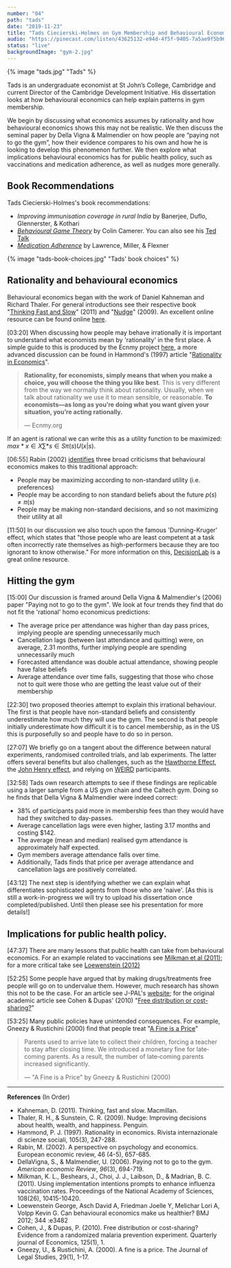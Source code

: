 ```yaml
---
number: "04"
path: "tads"
date: "2019-11-23"
title: "Tads Ciecierski-Holmes on Gym Membership and Behavioural Economics"
audio: "https://pinecast.com/listen/43625132-e94d-4f5f-9405-7a5ae9f5b967.mp3"
status: "live"
backgroundImage: "gym-2.jpg"
---
```


{% image "tads.jpg" "Tads" %}


Tads is an undergraduate economist at St John’s College, Cambridge and current Director of the Cambridge Development Initiative. His dissertation looks at how behavioural economics can help explain patterns in gym membership.

We begin by discussing what economics assumes by rationality and how behavioural economics shows this may not be realistic. We then discuss the seminal paper by Della Vigna & Malmendier on how people are “paying not to go the gym”, how their evidence compares to his own and how he is looking to develop this phenomenon further. We then explore what implications behavioural economics has for public health policy, such as vaccinations and medication adherence, as well as nudges more generally.

## Book Recommendations

Tads Ciecierski-Holmes's book recommendations:

-  *Improving immunisation coverage in rural India* by Banerjee, Duflo, Glennerster, & Kothari
- *[Behavioural Game Theory](https://www.amazon.co.uk/Behavioral-Game-Theory-Experiments-Interaction/dp/0691090394/ref=sr_1_1?keywords=Behavioural+Game+Theory&qid=1579202944&sr=8-1)* by Colin Camerer. You can also see his [Ted Talk](https://www.ted.com/talks/colin_camerer_when_you_re_making_a_deal_what_s_going_on_in_your_brain)
- *[Medication Adherence](https://accp1.onlinelibrary.wiley.com/doi/abs/10.1002/jcph.862)* by Lawrence, Miller, & Flexner

{% image "tads-book-choices.jpg" "Tads' book choices" %}

## Rationality and behavioural economics

Behavioural economics began with the work of Daniel Kahneman and Richard Thaler. For general introductions see their respective book "[Thinking Fast and Slow](https://www.amazon.co.uk/Thinking-Fast-Slow-Daniel-Kahneman/dp/0141033576/ref=sr_1_1?keywords=thinking+fast+and+slow&qid=1579183148&sr=8-1)" (2011) and "[Nudge](https://www.amazon.co.uk/Nudge-Improving-Decisions-Health-Happiness/dp/0141040017/ref=pd_aw_sbs_14_1/258-7272145-2954334?_encoding=UTF8&pd_rd_i=0141040017&pd_rd_r=85f58bd5-61f2-4b2c-a3e4-907a1d6bbea0&pd_rd_w=qXGS3&pd_rd_wg=t6Q6T&pf_rd_p=0208d703-a674-4413-8899-c3889837d212&pf_rd_r=ANA91KCFAG4KZ629RWZH&psc=1&refRID=ANA91KCFAG4KZ629RWZH)" (2009). An excellent online resource can be found online [here](https://www.behavioraleconomics.com/resources/introduction-behavioral-economics/).

[03:20] When discussing how people may behave irrationally it is important to understand what economists mean by 'rationality' in the first place. A simple guide to this is produced by the Ecnmy project [here](https://www.ecnmy.org/learn/you/choices-behavior/what-is-rationality/), a more advanced discussion can be found in Hammond's (1997) article "[Rationality in Economics](https://web.stanford.edu/~hammond/ratEcon.pdf)".

> **Rationality, for economists, simply means that when you make a choice, you will choose the thing you like best**. This is very different from the way we normally think about rationality. Usually, when we talk about rationality we use it to mean sensible, or reasonable. **To economists—as long as you’re doing what you want given your situation, you’re acting rationally.**
>
> — Ecnmy.org

If an agent is rational we can write this as a utility function to be maximized: $max*{x \in X} \sum*{s \in S} \pi(s)U(x|s)$.

[06:55] Rabin (2002) [identifies](https://www.sciencedirect.com/science/article/pii/S0014292101002070) three broad criticisms that behavioural economics makes to this traditional approach:

- People may be maximizing according to non-standard utility (i.e. preferences)
- People may be according to non standard beliefs about the future $p(s) \neq \pi(s)$
- People may be making non-standard decisions, and so not maximizing their utility at all

[11:50] In our discussion we also touch upon the famous 'Dunning-Kruger' effect, which states that "those people who are least competent at a task often incorrectly rate themselves as high-performers because they are too ignorant to know otherwise." For more information on this, [DecisionLab](https://thedecisionlab.com/biases/dunning-kruger-effect) is a great online resource.

## Hitting the gym

[15:00] Our discussion is framed around Della Vigna & Malmendier's (2006) paper "Paying not to go to the gym". We look at four trends they find that do not fit the 'rational' homo economicus predictions:

- The average price per attendance was higher than day pass prices, implying people are spending unnecessarily much
- Cancellation lags (between last attendance and quitting) were, on average, 2.31 months, further implying people are spending unnecessarily much
- Forecasted attendance was double actual attendance, showing people have false beliefs
- Average attendance over time falls, suggesting that those who chose not to quit were those who are getting the least value out of their membership

[22:30] two proposed theories attempt to explain this irrational behaviour. The first is that people have non-standard beliefs and consistently underestimate how much they will use the gym. The second is that people initially underestimate how difficult it is to cancel membership, as in the US this is purposefully so and people have to do so in person.

[27:07] We briefly go on a tangent about the difference between natural experiments, randomised controlled trials, and lab experiments. The latter offers several benefits but also challenges, such as the [Hawthorne Effect](https://dictionary.apa.org/hawthorne-effect), the [John Henry effect](https://dictionary.apa.org/john-henry-effect), and relying on [WEIRD](https://www.apa.org/monitor/2010/05/weird) participants.

[32:58] Tads own research attempts to see if these findings are replicable using a larger sample from a US gym chain and the Caltech gym. Doing so he finds that Della Vigna & Malmendier were indeed correct:

- 38% of participants paid more in membership fees than they would have had they switched to day-passes.
- Average cancellation lags were even higher, lasting 3.17 months and costing $142.
- The average (mean and median) realised gym attendance is approximately half expected.
- Gym members average attendance falls over time.
- Additionally, Tads finds that price per average attendance and cancellation lags are positively correlated.

[43:12] The next step is identifying whether we can explain what differentiates sophisticated agents from those who are 'naive'. [As this is still a work-in-progress we will try to upload his dissertation once completed/published. Until then please see his presentation for more details!]

## Implications for public health policy.

[47:37] There are many lessons that public health can take from behavioural economics. For an example related to vaccinations see [Milkman et al (2011)](https://www.pnas.org/content/108/26/10415.short); for a more critical take see [Loewenstein (2012)](https://www.bmj.com/content/344/bmj.e3482.short?casa_token=t6gp_Blv9l4AAAAA:5nCAt2X8aLw9zZ9gF3cOMZzRjBKiWYaHST00Q64OWkOn40y-AOgcATMWPnDxz4yMu0bkcVf1XDgL)

[52:25] Some people have argued that by making drugs/treatments free people will go on to undervalue them. However, much research has shown this not to be the case. For an article see J-PAL's [website](https://www.povertyactionlab.org/case-study/preventing-malaria-free-insecticide-treated-bednets); for the original academic article see Cohen & Dupas' (2010) "[Free distribution or cost-sharing?](https://www.povertyactionlab.org/evaluation/free-distribution-or-cost-sharing-evidence-malaria-prevention-experiment-kenya)"

[53:25] Many public policies have unintended consequences. For example, Gneezy & Rustichini (2000) find that people treat "[A Fine is a Price](https://www.journals.uchicago.edu/doi/abs/10.1086/468061)"

> Parents used to arrive late to collect their children, forcing a teacher to stay after closing time. We introduced a monetary fine for late‐coming parents. As a result, the number of late‐coming parents increased significantly. 
>
> — "A Fine is a Price" by Gneezy & Rustichini (2000)

_ _ _

**References** (In Order)

- Kahneman, D. (2011). Thinking, fast and slow. Macmillan.
- Thaler, R. H., & Sunstein, C. R. (2009). Nudge: Improving decisions about health, wealth, and happiness. Penguin.
- Hammond, P. J. (1997). Rationality in economics. Rivista internazionale di scienze sociali, 105(3), 247-288.
- Rabin, M. (2002). A perspective on psychology and economics. European economic review, 46 (4-5), 657-685.
- DellaVigna, S., & Malmendier, U. (2006). Paying not to go to the gym. *American economic Review*, *96*(3), 694-719.
- Milkman, K. L., Beshears, J., Choi, J. J., Laibson, D., & Madrian, B. C. (2011). Using implementation intentions prompts to enhance influenza vaccination rates. Proceedings of the National Academy of Sciences, 108(26), 10415-10420.
- Loewenstein George, Asch David A, Friedman Joelle Y, Melichar Lori A, Volpp Kevin G. Can behavioural economics make us healthier? BMJ 2012; 344 :e3482
- Cohen, J., & Dupas, P. (2010). Free distribution or cost-sharing? Evidence from a randomized malaria prevention experiment. Quarterly journal of Economics, 125(1), 1.
- Gneezy, U., & Rustichini, A. (2000). A fine is a price. The Journal of Legal Studies, 29(1), 1-17.